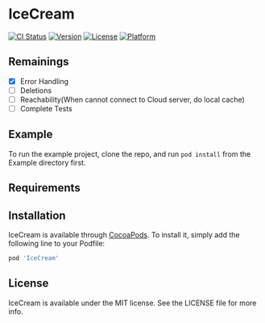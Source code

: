 # IceCream

[![CI Status](http://img.shields.io/travis/278060043@qq.com/IceCream.svg?style=flat)](https://travis-ci.org/278060043@qq.com/IceCream)
[![Version](https://img.shields.io/cocoapods/v/IceCream.svg?style=flat)](http://cocoapods.org/pods/IceCream)
[![License](https://img.shields.io/cocoapods/l/IceCream.svg?style=flat)](http://cocoapods.org/pods/IceCream)
[![Platform](https://img.shields.io/cocoapods/p/IceCream.svg?style=flat)](http://cocoapods.org/pods/IceCream)

## Remainings
- [x] Error Handling
- [ ] Deletions 
- [ ] Reachability(When cannot connect to Cloud server, do local cache) 
- [ ] Complete Tests 

## Example

To run the example project, clone the repo, and run `pod install` from the Example directory first.

## Requirements

## Installation

IceCream is available through [CocoaPods](http://cocoapods.org). To install
it, simply add the following line to your Podfile:

```ruby
pod 'IceCream'
```

## License

IceCream is available under the MIT license. See the LICENSE file for more info.
